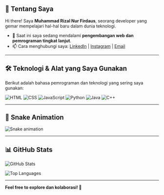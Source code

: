 ## 👋 Tentang Saya
Hi there! Saya **Muhammad Rizal Nur Firdaus**, seorang developer yang gemar mempelajari hal-hal baru dalam dunia teknologi.

- 🌱 Saat ini saya sedang mendalami **pengembangan web dan pemrograman tingkat lanjut**.
- 📫 Cara menghubungi saya: [LinkedIn](#) | [Instagram](https://www.instagram.com/crawasy_zall?igsh=MXZjMnRuYnJhczNxbg==) | [Email](mailto:muhammadrizalnurfirdaus@gmain.com)


---

## 🛠️ Teknologi & Alat yang Saya Gunakan
Berikut adalah bahasa pemrograman dan teknologi yang sering saya gunakan:

![HTML](https://img.shields.io/badge/-HTML-E34F26?style=flat-square&logo=html5&logoColor=white)
![CSS](https://img.shields.io/badge/-CSS-1572B6?style=flat-square&logo=css3&logoColor=white)
![JavaScript](https://img.shields.io/badge/-JavaScript-F7DF1E?style=flat-square&logo=javascript&logoColor=black)
![Python](https://img.shields.io/badge/-Python-3776AB?style=flat-square&logo=python&logoColor=white)
![Java](https://img.shields.io/badge/-Java-007396?style=flat-square&logo=java&logoColor=white)
![C++](https://img.shields.io/badge/-C++-00599C?style=flat-square&logo=c%2B%2B&logoColor=white)

---

## 🐍 Snake Animation
![Snake animation](https://github.com/username/username/blob/output/github-contribution-grid-snake.svg)

---

## 📊 GitHub Stats
![GitHub Stats](https://github-readme-stats.vercel.app/api?username=YourUsername&show_icons=true&theme=radical)

![Top Languages](https://github-readme-stats.vercel.app/api/top-langs/?username=YourUsername&layout=compact&theme=radical)

---

**Feel free to explore dan kolaborasi! 🚀**
